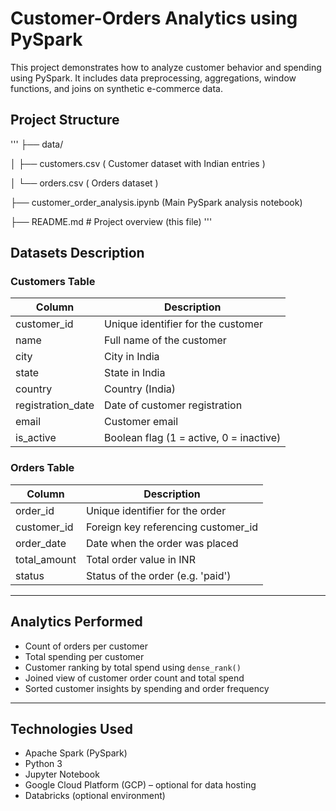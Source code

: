 #  Customer-Orders Analytics using PySpark

 This project demonstrates how to analyze customer behavior and spending using PySpark. It includes data preprocessing, aggregations, window functions, and joins on synthetic e-commerce data.

##  Project Structure
'''
 ├── data/  
 
 │ ├── customers.csv ( Customer dataset with Indian entries )
 
 │ └── orders.csv ( Orders dataset )  
 
 ├── customer_order_analysis.ipynb (Main PySpark analysis notebook)  
 
 ├── README.md # Project overview (this file) 
'''

##  Datasets Description

###  Customers Table

| Column            | Description                         |
|-------------------|-------------------------------------|
| customer_id       | Unique identifier for the customer  |
| name              | Full name of the customer           |
| city              | City in India                       |
| state             | State in India                      |
| country           | Country (India)                     |
| registration_date | Date of customer registration       |
| email             | Customer email                      |
| is_active         | Boolean flag (1 = active, 0 = inactive) |

###  Orders Table

| Column       | Description                           |
|--------------|---------------------------------------|
| order_id     | Unique identifier for the order       |
| customer_id  | Foreign key referencing customer_id   |
| order_date   | Date when the order was placed        |
| total_amount | Total order value in INR              |
| status       | Status of the order (e.g. 'paid')     |

---

##  Analytics Performed

-  Count of orders per customer
-  Total spending per customer
-  Customer ranking by total spend using `dense_rank()`
-  Joined view of customer order count and total spend
-  Sorted customer insights by spending and order frequency

---

##  Technologies Used

- Apache Spark (PySpark)
- Python 3
- Jupyter Notebook
- Google Cloud Platform (GCP) – optional for data hosting
- Databricks (optional environment)


 

